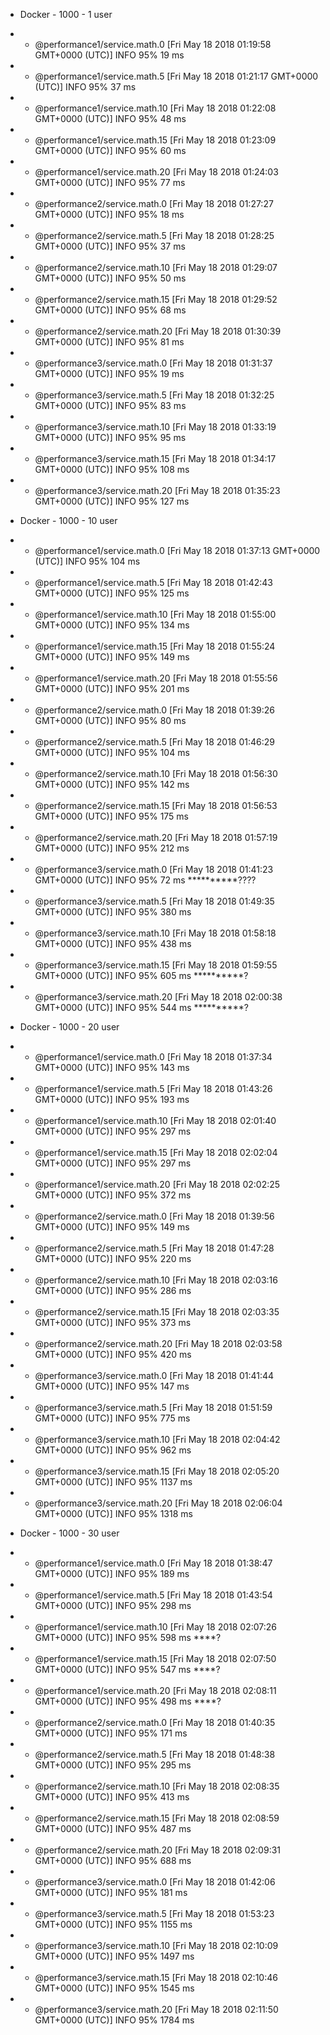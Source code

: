 * Docker - 1000 - 1 user
* * @performance1/service.math.0
[Fri May 18 2018 01:19:58 GMT+0000 (UTC)] INFO   95%      19 ms
* * @performance1/service.math.5
[Fri May 18 2018 01:21:17 GMT+0000 (UTC)] INFO   95%      37 ms
* * @performance1/service.math.10
[Fri May 18 2018 01:22:08 GMT+0000 (UTC)] INFO   95%      48 ms
* * @performance1/service.math.15
[Fri May 18 2018 01:23:09 GMT+0000 (UTC)] INFO   95%      60 ms
* * @performance1/service.math.20
[Fri May 18 2018 01:24:03 GMT+0000 (UTC)] INFO   95%      77 ms
* * @performance2/service.math.0
[Fri May 18 2018 01:27:27 GMT+0000 (UTC)] INFO   95%      18 ms
* * @performance2/service.math.5
[Fri May 18 2018 01:28:25 GMT+0000 (UTC)] INFO   95%      37 ms
* * @performance2/service.math.10
[Fri May 18 2018 01:29:07 GMT+0000 (UTC)] INFO   95%      50 ms
* * @performance2/service.math.15
[Fri May 18 2018 01:29:52 GMT+0000 (UTC)] INFO   95%      68 ms
* * @performance2/service.math.20
[Fri May 18 2018 01:30:39 GMT+0000 (UTC)] INFO   95%      81 ms
* * @performance3/service.math.0
[Fri May 18 2018 01:31:37 GMT+0000 (UTC)] INFO   95%      19 ms
* * @performance3/service.math.5
[Fri May 18 2018 01:32:25 GMT+0000 (UTC)] INFO   95%      83 ms
* * @performance3/service.math.10
[Fri May 18 2018 01:33:19 GMT+0000 (UTC)] INFO   95%      95 ms
* * @performance3/service.math.15
[Fri May 18 2018 01:34:17 GMT+0000 (UTC)] INFO   95%      108 ms
* * @performance3/service.math.20
[Fri May 18 2018 01:35:23 GMT+0000 (UTC)] INFO   95%      127 ms

* Docker - 1000 - 10 user
* * @performance1/service.math.0
[Fri May 18 2018 01:37:13 GMT+0000 (UTC)] INFO   95%      104 ms
* * @performance1/service.math.5
[Fri May 18 2018 01:42:43 GMT+0000 (UTC)] INFO   95%      125 ms
* * @performance1/service.math.10
[Fri May 18 2018 01:55:00 GMT+0000 (UTC)] INFO   95%      134 ms
* * @performance1/service.math.15
[Fri May 18 2018 01:55:24 GMT+0000 (UTC)] INFO   95%      149 ms
* * @performance1/service.math.20
[Fri May 18 2018 01:55:56 GMT+0000 (UTC)] INFO   95%      201 ms
* * @performance2/service.math.0
[Fri May 18 2018 01:39:26 GMT+0000 (UTC)] INFO   95%      80 ms
* * @performance2/service.math.5
[Fri May 18 2018 01:46:29 GMT+0000 (UTC)] INFO   95%      104 ms
* * @performance2/service.math.10
[Fri May 18 2018 01:56:30 GMT+0000 (UTC)] INFO   95%      142 ms
* * @performance2/service.math.15
[Fri May 18 2018 01:56:53 GMT+0000 (UTC)] INFO   95%      175 ms
* * @performance2/service.math.20
[Fri May 18 2018 01:57:19 GMT+0000 (UTC)] INFO   95%      212 ms
* * @performance3/service.math.0
[Fri May 18 2018 01:41:23 GMT+0000 (UTC)] INFO   95%      72 ms **********????
* * @performance3/service.math.5
[Fri May 18 2018 01:49:35 GMT+0000 (UTC)] INFO   95%      380 ms
* * @performance3/service.math.10
[Fri May 18 2018 01:58:18 GMT+0000 (UTC)] INFO   95%      438 ms
* * @performance3/service.math.15
[Fri May 18 2018 01:59:55 GMT+0000 (UTC)] INFO   95%      605 ms **********?
* * @performance3/service.math.20
[Fri May 18 2018 02:00:38 GMT+0000 (UTC)] INFO   95%      544 ms **********?

* Docker - 1000 - 20 user
* * @performance1/service.math.0
[Fri May 18 2018 01:37:34 GMT+0000 (UTC)] INFO   95%      143 ms
* * @performance1/service.math.5
[Fri May 18 2018 01:43:26 GMT+0000 (UTC)] INFO   95%      193 ms
* * @performance1/service.math.10
[Fri May 18 2018 02:01:40 GMT+0000 (UTC)] INFO   95%      297 ms
* * @performance1/service.math.15
[Fri May 18 2018 02:02:04 GMT+0000 (UTC)] INFO   95%      297 ms
* * @performance1/service.math.20
[Fri May 18 2018 02:02:25 GMT+0000 (UTC)] INFO   95%      372 ms
* * @performance2/service.math.0
[Fri May 18 2018 01:39:56 GMT+0000 (UTC)] INFO   95%      149 ms
* * @performance2/service.math.5
[Fri May 18 2018 01:47:28 GMT+0000 (UTC)] INFO   95%      220 ms
* * @performance2/service.math.10
[Fri May 18 2018 02:03:16 GMT+0000 (UTC)] INFO   95%      286 ms
* * @performance2/service.math.15
[Fri May 18 2018 02:03:35 GMT+0000 (UTC)] INFO   95%      373 ms
* * @performance2/service.math.20
[Fri May 18 2018 02:03:58 GMT+0000 (UTC)] INFO   95%      420 ms
* * @performance3/service.math.0
[Fri May 18 2018 01:41:44 GMT+0000 (UTC)] INFO   95%      147 ms
* * @performance3/service.math.5
[Fri May 18 2018 01:51:59 GMT+0000 (UTC)] INFO   95%      775 ms
* * @performance3/service.math.10
[Fri May 18 2018 02:04:42 GMT+0000 (UTC)] INFO   95%      962 ms
* * @performance3/service.math.15
[Fri May 18 2018 02:05:20 GMT+0000 (UTC)] INFO   95%      1137 ms
* * @performance3/service.math.20
[Fri May 18 2018 02:06:04 GMT+0000 (UTC)] INFO   95%      1318 ms

* Docker - 1000 - 30 user
* * @performance1/service.math.0
[Fri May 18 2018 01:38:47 GMT+0000 (UTC)] INFO   95%      189 ms
* * @performance1/service.math.5
[Fri May 18 2018 01:43:54 GMT+0000 (UTC)] INFO   95%      298 ms
* * @performance1/service.math.10
[Fri May 18 2018 02:07:26 GMT+0000 (UTC)] INFO   95%      598 ms ****?
* * @performance1/service.math.15
[Fri May 18 2018 02:07:50 GMT+0000 (UTC)] INFO   95%      547 ms ****?
* * @performance1/service.math.20
[Fri May 18 2018 02:08:11 GMT+0000 (UTC)] INFO   95%      498 ms ****?
* * @performance2/service.math.0
[Fri May 18 2018 01:40:35 GMT+0000 (UTC)] INFO   95%      171 ms
* * @performance2/service.math.5
[Fri May 18 2018 01:48:38 GMT+0000 (UTC)] INFO   95%      295 ms
* * @performance2/service.math.10
[Fri May 18 2018 02:08:35 GMT+0000 (UTC)] INFO   95%      413 ms
* * @performance2/service.math.15
[Fri May 18 2018 02:08:59 GMT+0000 (UTC)] INFO   95%      487 ms
* * @performance2/service.math.20
[Fri May 18 2018 02:09:31 GMT+0000 (UTC)] INFO   95%      688 ms
* * @performance3/service.math.0
[Fri May 18 2018 01:42:06 GMT+0000 (UTC)] INFO   95%      181 ms
* * @performance3/service.math.5
[Fri May 18 2018 01:53:23 GMT+0000 (UTC)] INFO   95%      1155 ms
* * @performance3/service.math.10
[Fri May 18 2018 02:10:09 GMT+0000 (UTC)] INFO   95%      1497 ms
* * @performance3/service.math.15
[Fri May 18 2018 02:10:46 GMT+0000 (UTC)] INFO   95%      1545 ms
* * @performance3/service.math.20
[Fri May 18 2018 02:11:50 GMT+0000 (UTC)] INFO   95%      1784 ms